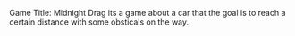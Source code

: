 Game Title: Midnight Drag
its a game about a car that the goal is to reach a certain distance with some obsticals on the way.
